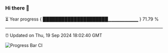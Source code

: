 ### Hi there 👋

⏳ Year progress { █████████████████████▁▁▁▁▁▁▁▁▁ } 71.79 %

---

⏰ Updated on Thu, 19 Sep 2024 18:02:40 GMT

![Progress Bar CI](https://github.com/EinsPommes/EinsPommes/blob/main/.github/workflows/main.yml)
